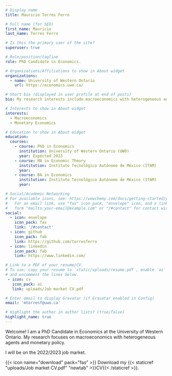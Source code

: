 ```yaml
---
# Display name
title: Mauricio Torres Ferro

# Full name (for SEO)
first_name: Mauricio
last_name: Torres Ferro

# Is this the primary user of the site?
superuser: true

# Role/position/tagline
role: PhD Candidate in Economics.

# Organizations/Affiliations to show in About widget
organizations:
  - name: University of Western Ontario
    url: https://economics.uwo.ca/

# Short bio (displayed in user profile at end of posts)
bio: My research interests include macroeconomics with heterogeneous agents and monetary policy.

# Interests to show in About widget
interests:
  - Macroeconomics
  - Monetary Economics

# Education to show in About widget
education:
  courses:
    - course: PhD in Economics
      institution: University of Western Ontario (UWO)
      year: Expected 2023
    - course: MA in Economic Theory
      institution: Instituto Tecnológico Autónomo de México (ITAM)
      year: 
    - course: BA in Economics
      institution: Instituto Tecnológico Autónomo de México (ITAM)
      year: 

# Social/Academic Networking
# For available icons, see: https://wowchemy.com/docs/getting-started/page-builder/#icons
#   For an email link, use "fas" icon pack, "envelope" icon, and a link in the
#   form "mailto:your-email@example.com" or "/#contact" for contact widget.
social:
  - icon: envelope
    icon_pack: fas
    link: '/#contact'
  - icon: github
    icon_pack: fab
    link: https://github.com/torresferro
  - icon: linkedin
    icon_pack: fab
    link: https://www.linkedin.com/

# Link to a PDF of your resume/CV.
# To use: copy your resume to `static/uploads/resume.pdf`, enable `ai` icons in `params.yaml`,
# and uncomment the lines below.
 - icon: cv
   icon_pack: ai
   link: uploads/Job market CV.pdf

# Enter email to display Gravatar (if Gravatar enabled in Config)
email: 'mtorresf@uwo.ca'

# Highlight the author in author lists? (true/false)
highlight_name: true
---
```


Welcome! I am a PhD Candidate in Economics at the University of Western Ontario. My research focuses on macroeconomics with heterogeneous agents and monetary policy.

I will be on the 2022/2023 job market.

{{< icon name="download" pack="fas" >}} Download my {{< staticref "uploads/Job market CV.pdf" "newtab" >}}CV{{< /staticref >}}.
